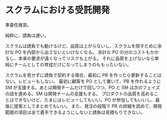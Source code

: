 # スクラムにおける受託開発

準委任推奨。

純粋に、請負は遅い。

スクラムは請負でも動けるけど、品質は上がらないし、スクラムを隠すために余計な PO を内部から出さないといけなくなる。
余計な PO の分のコストもかかるし、本来の要求が遠くなってリスクも上がる。
それに品質を上げないなら単純にチームとしての育成だけになってしまうのももったいない。

スクラムを見せずに請負で契約する場合、最初に PB を作ったら更新することはない。レビューもしない。
最初に顧客を PO として置いて、PB を作れるように SM が支援する。あとは開発チームだけで回しつつ、PO と SM は次のフェイズの話を進める。SM は開発チームの支援もする。
プロダクトの品質を高めることはできないけど、たまにはレビューしてもいい。PO が参加してもいいし、最後に提案としてまとめてもいい。
また、発注の段階で PB の詳細を詰めて、開発範囲の項目は全て着手できるようにしないと請負は見積もりできない。
